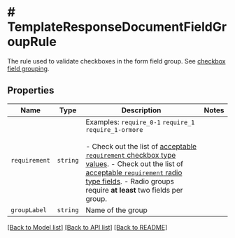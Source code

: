 # # TemplateResponseDocumentFieldGroupRule

The rule used to validate checkboxes in the form field group. See [checkbox field grouping](/api/reference/constants/#checkbox-field-grouping).

## Properties

Name | Type | Description | Notes
------------ | ------------- | ------------- | -------------
| `requirement` | ```string``` |  Examples: `require_0-1` `require_1` `require_1-ormore`<br><br>- Check out the list of [acceptable `requirement` checkbox type values](/api/reference/constants/#checkbox-field-grouping). - Check out the list of [acceptable `requirement` radio type fields](/api/reference/constants/#radio-field-grouping). - Radio groups require **at least** two fields per group.  |  |
| `groupLabel` | ```string``` |  Name of the group  |  |

[[Back to Model list]](../../README.md#models) [[Back to API list]](../../README.md#endpoints) [[Back to README]](../../README.md)
